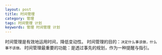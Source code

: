 ```yaml
---
layout: post
title: 时间管理
category: 管理
tags: 时间管理 计划
keywords: 管理 时间管理 计划
---
```


时间管理是有效地运用时间，降低变动性。
时间管理的目的：`决定什么事该做，什么事不该做。`
时间管理最重要的功能：是透过事先的规划，作为一种提醒与指引。

